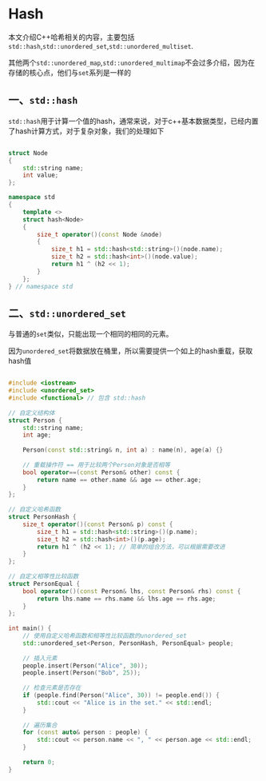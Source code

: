 # Hash

本文介绍C++哈希相关的内容，主要包括`std::hash`,`std::unordered_set`,`std::unordered_multiset`.

其他两个`std::unordered_map`,`std::unordered_multimap`不会过多介绍，因为在存储的核心点，他们与`set`系列是一样的

## 一、`std::hash`

`std::hash`用于计算一个值的hash，通常来说，对于c++基本数据类型，已经内置了hash计算方式，对于复杂对象，我们的处理如下

```c++

struct Node
{
    std::string name;
    int value;
};

namespace std
{
    template <>
    struct hash<Node>
    {
        size_t operator()(const Node &node)
        {
            size_t h1 = std::hash<std::string>()(node.name);
            size_t h2 = std::hash<int>()(node.value);
            return h1 ^ (h2 << 1);
        }
    };
} // namespace std 

```

## 二、`std::unordered_set`

与普通的`set`类似，只能出现一个相同的相同的元素。

因为`unordered_set`将数据放在桶里，所以需要提供一个如上的hash重载，获取hash值

```C++

#include <iostream>  
#include <unordered_set>  
#include <functional> // 包含 std::hash  
  
// 自定义结构体  
struct Person {  
    std::string name;  
    int age;  
  
    Person(const std::string& n, int a) : name(n), age(a) {}  
  
    // 重载操作符 == 用于比较两个Person对象是否相等  
    bool operator==(const Person& other) const {  
        return name == other.name && age == other.age;  
    }  
};  
  
// 自定义哈希函数  
struct PersonHash {  
    size_t operator()(const Person& p) const {  
        size_t h1 = std::hash<std::string>()(p.name);  
        size_t h2 = std::hash<int>()(p.age);  
        return h1 ^ (h2 << 1); // 简单的组合方法，可以根据需要改进  
    }  
};  
  
// 自定义相等性比较函数  
struct PersonEqual {  
    bool operator()(const Person& lhs, const Person& rhs) const {  
        return lhs.name == rhs.name && lhs.age == rhs.age;  
    }  
};  
  
int main() {  
    // 使用自定义哈希函数和相等性比较函数的unordered_set  
    std::unordered_set<Person, PersonHash, PersonEqual> people;  
  
    // 插入元素  
    people.insert(Person("Alice", 30));  
    people.insert(Person("Bob", 25));  
  
    // 检查元素是否存在  
    if (people.find(Person("Alice", 30)) != people.end()) {  
        std::cout << "Alice is in the set." << std::endl;  
    }  
  
    // 遍历集合  
    for (const auto& person : people) {  
        std::cout << person.name << ", " << person.age << std::endl;  
    }  
  
    return 0;  
}

```
